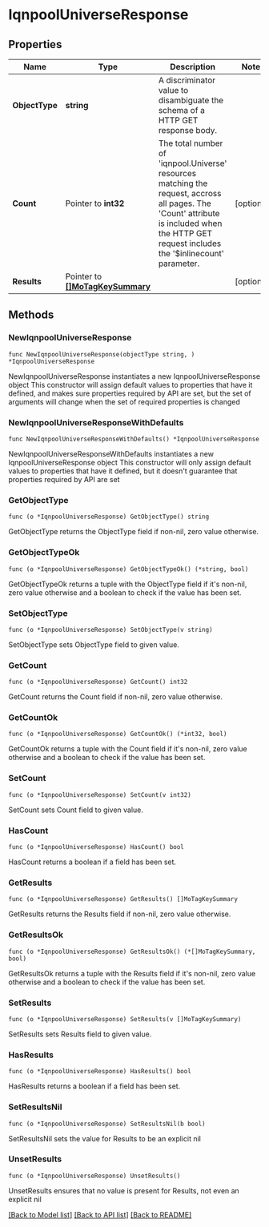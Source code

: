 # IqnpoolUniverseResponse

## Properties

Name | Type | Description | Notes
------------ | ------------- | ------------- | -------------
**ObjectType** | **string** | A discriminator value to disambiguate the schema of a HTTP GET response body. | 
**Count** | Pointer to **int32** | The total number of &#39;iqnpool.Universe&#39; resources matching the request, accross all pages. The &#39;Count&#39; attribute is included when the HTTP GET request includes the &#39;$inlinecount&#39; parameter. | [optional] 
**Results** | Pointer to [**[]MoTagKeySummary**](MoTagKeySummary.md) |  | [optional] 

## Methods

### NewIqnpoolUniverseResponse

`func NewIqnpoolUniverseResponse(objectType string, ) *IqnpoolUniverseResponse`

NewIqnpoolUniverseResponse instantiates a new IqnpoolUniverseResponse object
This constructor will assign default values to properties that have it defined,
and makes sure properties required by API are set, but the set of arguments
will change when the set of required properties is changed

### NewIqnpoolUniverseResponseWithDefaults

`func NewIqnpoolUniverseResponseWithDefaults() *IqnpoolUniverseResponse`

NewIqnpoolUniverseResponseWithDefaults instantiates a new IqnpoolUniverseResponse object
This constructor will only assign default values to properties that have it defined,
but it doesn't guarantee that properties required by API are set

### GetObjectType

`func (o *IqnpoolUniverseResponse) GetObjectType() string`

GetObjectType returns the ObjectType field if non-nil, zero value otherwise.

### GetObjectTypeOk

`func (o *IqnpoolUniverseResponse) GetObjectTypeOk() (*string, bool)`

GetObjectTypeOk returns a tuple with the ObjectType field if it's non-nil, zero value otherwise
and a boolean to check if the value has been set.

### SetObjectType

`func (o *IqnpoolUniverseResponse) SetObjectType(v string)`

SetObjectType sets ObjectType field to given value.


### GetCount

`func (o *IqnpoolUniverseResponse) GetCount() int32`

GetCount returns the Count field if non-nil, zero value otherwise.

### GetCountOk

`func (o *IqnpoolUniverseResponse) GetCountOk() (*int32, bool)`

GetCountOk returns a tuple with the Count field if it's non-nil, zero value otherwise
and a boolean to check if the value has been set.

### SetCount

`func (o *IqnpoolUniverseResponse) SetCount(v int32)`

SetCount sets Count field to given value.

### HasCount

`func (o *IqnpoolUniverseResponse) HasCount() bool`

HasCount returns a boolean if a field has been set.

### GetResults

`func (o *IqnpoolUniverseResponse) GetResults() []MoTagKeySummary`

GetResults returns the Results field if non-nil, zero value otherwise.

### GetResultsOk

`func (o *IqnpoolUniverseResponse) GetResultsOk() (*[]MoTagKeySummary, bool)`

GetResultsOk returns a tuple with the Results field if it's non-nil, zero value otherwise
and a boolean to check if the value has been set.

### SetResults

`func (o *IqnpoolUniverseResponse) SetResults(v []MoTagKeySummary)`

SetResults sets Results field to given value.

### HasResults

`func (o *IqnpoolUniverseResponse) HasResults() bool`

HasResults returns a boolean if a field has been set.

### SetResultsNil

`func (o *IqnpoolUniverseResponse) SetResultsNil(b bool)`

 SetResultsNil sets the value for Results to be an explicit nil

### UnsetResults
`func (o *IqnpoolUniverseResponse) UnsetResults()`

UnsetResults ensures that no value is present for Results, not even an explicit nil

[[Back to Model list]](../README.md#documentation-for-models) [[Back to API list]](../README.md#documentation-for-api-endpoints) [[Back to README]](../README.md)


